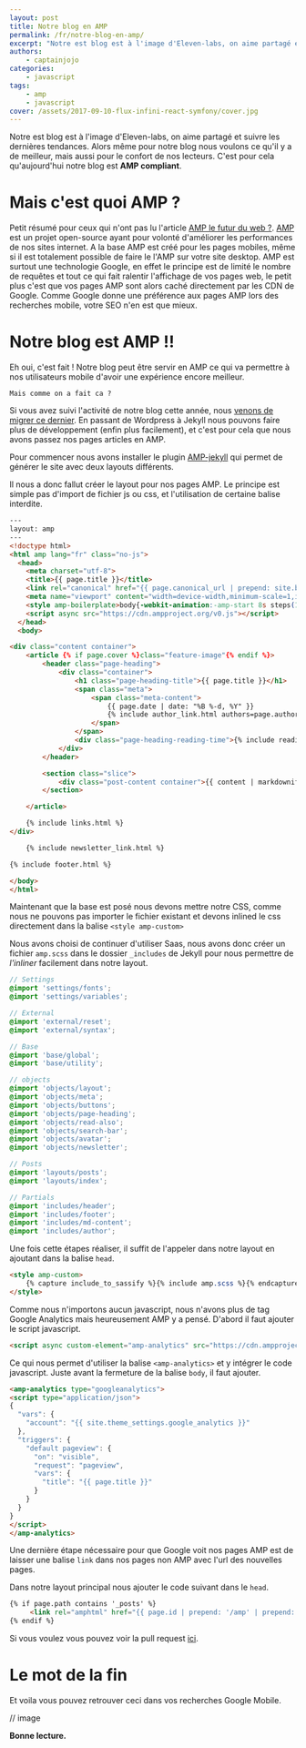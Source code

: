 ```yaml
---
layout: post
title: Notre blog en AMP
permalink: /fr/notre-blog-en-amp/
excerpt: "Notre est blog est à l'image d'Eleven-labs, on aime partagé et suivre les dernières tendances. Alors même pour notre blog nous voulons ce qu'il y a de meilleur, mais aussi pour  le confort de nos  lecteurs. C'est pour cela qu'aujourd'hui notre blog est **AMP compliant**."
authors:
    - captainjojo
categories:
    - javascript
tags:
    - amp
    - javascript
cover: /assets/2017-09-10-flux-infini-react-symfony/cover.jpg
---
```

Notre est blog est à l'image d'Eleven-labs, on aime partagé et suivre les dernières tendances. Alors même pour notre blog nous voulons ce qu'il y a de meilleur, mais aussi pour  le confort de nos  lecteurs. C'est pour cela qu'aujourd'hui notre blog est **AMP compliant**.

# Mais c'est quoi AMP ?

Petit résumé pour ceux qui n'ont pas lu l'article [AMP le futur du web ?](https://blog.eleven-labs.com/fr/amp-le-futur-du-web/).
[AMP](https://www.ampproject.org/) est un projet open-source ayant pour volonté d'améliorer les performances de nos sites internet. A la base AMP est créé pour les pages mobiles, même si il est totalement possible de faire le l'AMP sur votre site desktop.
AMP est surtout une technologie Google, en effet le principe est de limité le nombre de requêtes et tout ce qui fait ralentir l'affichage de vos pages web, le petit plus c'est que vos pages AMP sont alors caché directement par les CDN de Google.
Comme Google donne une préférence aux pages AMP lors des recherches mobile, votre SEO n'en est que mieux.

# Notre blog est AMP !!

Eh oui, c'est fait ! Notre blog peut être servir en AMP ce qui va permettre à nos utilisateurs mobile d'avoir une expérience encore meilleur.

    Mais comme on a fait ca ?

Si vous avez suivi l'activité de notre blog cette année, nous [venons de migrer ce dernier](https://blog.eleven-labs.com/fr/migration-du-blog/). En passant de Wordpress à Jekyll nous pouvons faire plus de développement (enfin plus facilement), et c'est pour cela que nous avons passez nos pages articles en AMP.

Pour commencer nous avons installer le plugin [AMP-jekyll](https://github.com/juusaw/amp-jekyll) qui permet de générer le site avec deux layouts différents.

Il nous a donc fallut créer le layout pour nos pages AMP. Le principe est simple pas d'import de fichier js ou css, et l'utilisation de certaine balise interdite.

```html
---
layout: amp
---
<!doctype html>
<html amp lang="fr" class="no-js">
  <head>
    <meta charset="utf-8">
    <title>{{ page.title }}</title>
    <link rel="canonical" href="{{ page.canonical_url | prepend: site.baseurl | prepend: site.url }}" />
    <meta name="viewport" content="width=device-width,minimum-scale=1,initial-scale=1">
    <style amp-boilerplate>body{-webkit-animation:-amp-start 8s steps(1,end) 0s 1 normal both;-moz-animation:-amp-start 8s steps(1,end) 0s 1 normal both;-ms-animation:-amp-start 8s steps(1,end) 0s 1 normal both;animation:-amp-start 8s steps(1,end) 0s 1 normal both}@-webkit-keyframes -amp-start{from{visibility:hidden}to{visibility:visible}}@-moz-keyframes -amp-start{from{visibility:hidden}to{visibility:visible}}@-ms-keyframes -amp-start{from{visibility:hidden}to{visibility:visible}}@-o-keyframes -amp-start{from{visibility:hidden}to{visibility:visible}}@keyframes -amp-start{from{visibility:hidden}to{visibility:visible}}</style><noscript><style amp-boilerplate>body{-webkit-animation:none;-moz-animation:none;-ms-animation:none;animation:none}</style></noscript>
    <script async src="https://cdn.ampproject.org/v0.js"></script>
  </head>
  <body>

<div class="content container">
    <article {% if page.cover %}class="feature-image"{% endif %}>
        <header class="page-heading">
            <div class="container">
                <h1 class="page-heading-title">{{ page.title }}</h1>
                <span class="meta">
                    <span class="meta-content">
                        {{ page.date | date: "%B %-d, %Y" }}
                        {% include author_link.html authors=page.authors %}
                    </span>
                </span>
                <div class="page-heading-reading-time">{% include reading_time.html content=content %}</div>
            </div>
        </header>

        <section class="slice">
            <div class="post-content container">{{ content | markdownify | amp_images }}</div>
        </section>

    </article>

    {% include links.html %}
</div>

    {% include newsletter_link.html %}

{% include footer.html %}

</body>
</html>
```

Maintenant que la base est posé nous devons mettre notre CSS, comme nous ne pouvons pas importer le fichier existant et devons inlined le css directement dans la balise `<style amp-custom>`

Nous avons choisi de continuer d'utiliser Saas, nous avons donc créer un fichier `amp.scss` dans le dossier `_includes` de Jekyll pour nous permettre de *l'inliner*  facilement dans notre layout.

```scss
// Settings
@import 'settings/fonts';
@import 'settings/variables';

// External
@import 'external/reset';
@import 'external/syntax';

// Base
@import 'base/global';
@import 'base/utility';

// objects
@import 'objects/layout';
@import 'objects/meta';
@import 'objects/buttons';
@import 'objects/page-heading';
@import 'objects/read-also';
@import 'objects/search-bar';
@import 'objects/avatar';
@import 'objects/newsletter';

// Posts
@import 'layouts/posts';
@import 'layouts/index';

// Partials
@import 'includes/header';
@import 'includes/footer';
@import 'includes/md-content';
@import 'includes/author';
```

Une fois cette étapes réaliser, il suffit de l'appeler dans notre layout en ajoutant dans la balise `head`.

```html
<style amp-custom>
	{% capture include_to_sassify %}{% include amp.scss %}{% endcapture %}{{ include_to_sassify | scssify }}
</style>
```

Comme nous  n'importons aucun javascript, nous n'avons plus de tag Google Analytics mais heureusement AMP y a pensé. D'abord il faut ajouter le script javascript.

```html
<script async custom-element="amp-analytics" src="https://cdn.ampproject.org/v0/amp-analytics-0.1.js"></script>
````


Ce qui nous permet d'utiliser la balise `<amp-analytics>` et y intégrer le code javascript. Juste avant la fermeture de la balise `body`, il faut ajouter.

```html
<amp-analytics type="googleanalytics">
<script type="application/json">
{
  "vars": {
    "account": "{{ site.theme_settings.google_analytics }}"
  },
  "triggers": {
    "default pageview": {
      "on": "visible",
      "request": "pageview",
      "vars": {
        "title": "{{ page.title }}"
      }
    }
  }
}
</script>
</amp-analytics>
```

Une dernière étape nécessaire pour que Google voit nos pages AMP est de laisser une balise `link` dans nos pages non AMP avec l'url des nouvelles pages.

Dans notre layout principal nous ajouter le code suivant dans le `head`.

```html
{% if page.path contains '_posts' %}
     <link rel="amphtml" href="{{ page.id | prepend: '/amp' | prepend: site.baseurl | prepend: site.url }}">
{% endif %}
```

Si vous voulez vous pouvez voir la pull request [ici](https://github.com/eleven-labs/eleven-labs.github.io/pull/211).

# Le mot de la fin

Et voila vous pouvez retrouver ceci dans vos recherches Google Mobile.

// image

**Bonne lecture.**
